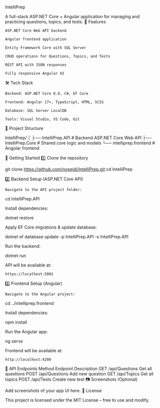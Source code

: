 IntelliPrep

A full-stack ASP.NET Core + Angular application for managing and practicing questions, topics, and tests.
📌 Features

    ASP.NET Core Web API backend

    Angular frontend application

    Entity Framework Core with SQL Server

    CRUD operations for Questions, Topics, and Tests

    REST API with JSON responses

    Fully responsive Angular UI

🛠 Tech Stack

    Backend: ASP.NET Core 8.0, C#, EF Core

    Frontend: Angular 17+, TypeScript, HTML, SCSS

    Database: SQL Server LocalDB

    Tools: Visual Studio, VS Code, Git

📂 Project Structure

IntelliPrep/
│
├── IntelliPrep.API        # Backend ASP.NET Core Web API
├── IntelliPrep.Core       # Shared core logic and models
└── intelliprep.frontend   # Angular frontend

🚀 Getting Started
1️⃣ Clone the repository

git clone https://github.com/noseidi/IntelliPrep.git
cd IntelliPrep

2️⃣ Backend Setup (ASP.NET Core API)

    Navigate to the API project folder:

cd IntelliPrep.API

Install dependencies:

dotnet restore

Apply EF Core migrations & update database:

dotnet ef database update -p IntelliPrep.API -s IntelliPrep.API

Run the backend:

dotnet run

API will be available at:

    https://localhost:5001

3️⃣ Frontend Setup (Angular)

    Navigate to the Angular project:

cd ../intelliprep.frontend

Install dependencies:

npm install

Run the Angular app:

ng serve

Frontend will be available at:

    http://localhost:4200

📡 API Endpoints
Method	Endpoint	Description
GET	/api/Questions	Get all questions
POST	/api/Questions	Add new question
GET	/api/Topics	Get all topics
POST	/api/Tests	Create new test
📷 Screenshots (Optional)

Add screenshots of your app UI here.
📜 License

This project is licensed under the MIT License – free to use and modify.
